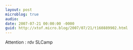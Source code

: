 ```yaml
---
layout: post
microblog: true
audio: 
date: 2007-07-21 00:00:00 -0000
guid: http://xtof.micro.blog/2007/07/21/t160889902.html
---
```

Attention : rdv SLCamp
